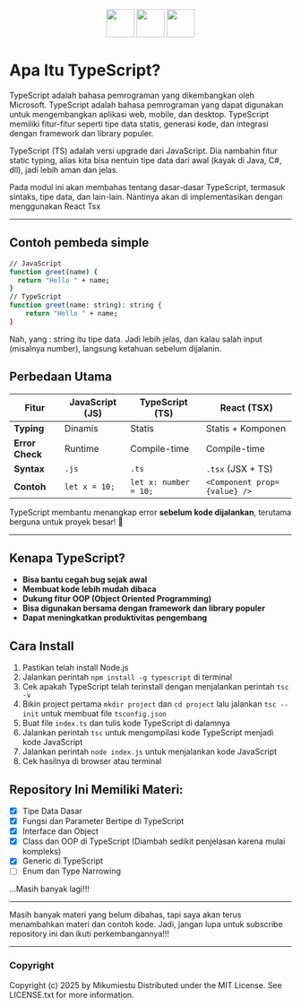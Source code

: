 <div align="center">
  <img class="tech-logo" src="https://upload.wikimedia.org/wikipedia/commons/6/6a/JavaScript-logo.png" width="50"/>
  <img class="tech-logo" src="https://upload.wikimedia.org/wikipedia/commons/4/4c/Typescript_logo_2020.svg" width="50"/>
  <img class="tech-logo" src="https://upload.wikimedia.org/wikipedia/commons/a/a7/React-icon.svg" width="50"/>
</div>

# Apa Itu TypeScript?

TypeScript adalah bahasa pemrograman yang dikembangkan oleh Microsoft. TypeScript adalah bahasa pemrograman yang dapat digunakan untuk mengembangkan aplikasi web, mobile, dan desktop. TypeScript memiliki fitur-fitur seperti tipe data statis, generasi kode, dan integrasi dengan framework dan library populer.

TypeScript (TS) adalah versi upgrade dari JavaScript. Dia nambahin fitur static typing, alias kita bisa nentuin tipe data dari awal (kayak di Java, C#, dll), jadi lebih aman dan jelas.

Pada modul ini akan membahas tentang dasar-dasar TypeScript, termasuk sintaks, tipe data, dan lain-lain. Nantinya akan di implementasikan dengan menggunakan React Tsx

---

## Contoh pembeda simple

```bash
// JavaScript
function greet(name) {
  return "Hello " + name;
}
// TypeScript
function greet(name: string): string {
    return "Hello " + name;
}
```

Nah, yang : string itu tipe data. Jadi lebih jelas, dan kalau salah input (misalnya number), langsung ketahuan sebelum dijalanin.

## Perbedaan Utama

| Fitur           | JavaScript (JS) | TypeScript (TS)       | React (TSX)                  |
| --------------- | --------------- | --------------------- | ---------------------------- |
| **Typing**      | Dinamis         | Statis                | Statis + Komponen            |
| **Error Check** | Runtime         | Compile-time          | Compile-time                 |
| **Syntax**      | `.js`           | `.ts`                 | `.tsx` (JSX + TS)            |
| **Contoh**      | `let x = 10;`   | `let x: number = 10;` | `<Component prop={value} />` |

TypeScript membantu menangkap error **sebelum kode dijalankan**, terutama berguna untuk proyek besar! 🚀

---

## Kenapa TypeScript?

- **Bisa bantu cegah bug sejak awal**
- **Membuat kode lebih mudah dibaca**
- **Dukung fitur OOP (Object Oriented Programming)**
- **Bisa digunakan bersama dengan framework dan library populer**
- **Dapat meningkatkan produktivitas pengembang**

## Cara Install

1. Pastikan telah install Node.js
2. Jalankan perintah `npm install -g typescript` di terminal
3. Cek apakah TypeScript telah terinstall dengan menjalankan perintah `tsc -v`
4. Bikin project pertama `mkdir project` dan `cd project` lalu jalankan `tsc --init` untuk membuat file `tsconfig.json`
5. Buat file `index.ts` dan tulis kode TypeScript di dalamnya
6. Jalankan perintah `tsc` untuk mengompilasi kode TypeScript menjadi kode JavaScript
7. Jalankan perintah `node index.js` untuk menjalankan kode JavaScript
8. Cek hasilnya di browser atau terminal

## Repository Ini Memiliki Materi:

- [x] Tipe Data Dasar
- [x] Fungsi dan Parameter Bertipe di TypeScript
- [x] Interface dan Object
- [x] Class dan OOP di TypeScript (Diambah sedikit penjelasan karena mulai kompleks)
- [x] Generic di TypeScript
- [ ] Enum dan Type Narrowing

...Masih banyak lagi!!!

---

Masih banyak materi yang belum dibahas, tapi saya akan terus menambahkan materi dan contoh kode. Jadi, jangan lupa untuk subscribe repository ini dan ikuti perkembangannya!!!

---

### Copyright

Copyright (c) 2025 by Mikumiestu
Distributed under the MIT License. See LICENSE.txt for more information.
